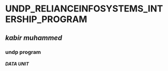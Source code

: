 # UNDP_RELIANCEINFOSYSTEMS_INTERSHIP_PROGRAM
## *kabir muhammed*
### **undp program**
#### ***DATA UNIT***
